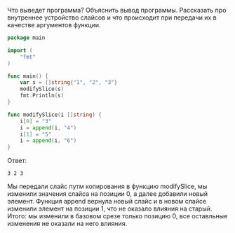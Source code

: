 Что выведет программа? Объяснить вывод программы. Рассказать про внутреннее устройство слайсов и что происходит при передачи их в качестве аргументов функции.

```go
package main

import (
	"fmt"
)

func main() {
	var s = []string{"1", "2", "3"}
	modifySlice(s)
	fmt.Println(s)
}

func modifySlice(i []string) {
	i[0] = "3"
	i = append(i, "4")
	i[1] = "5"
	i = append(i, "6")
}
```

Ответ:
```
3 2 3

```
Мы передали слайс путм копирования в функцию modifySlice,
мы изменили значения слайса на позиции 0, а далее добавили новый элемент.
Функция append вернула новый слайс и в новом слайсе изменили элемент на 
позиции 1, что не оказало влияния на старый. Итого: мы изменили в базовом
срезе только позицию 0, все оставльные изменения не оказали на него влияния.